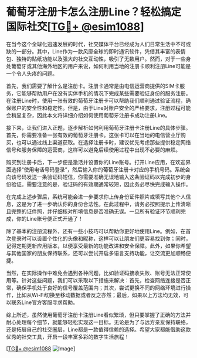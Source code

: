 # 葡萄牙注册卡怎么注册Line？轻松搞定国际社交[[TG💪+ @esim1088](https://t.me/s/esim1088)]

在当今这个全球化迅速发展的时代，社交媒体平台已经成为人们日常生活中不可或缺的一部分。其中，Line作为一款风靡全球的即时通讯软件，凭借其丰富的表情包、独特的贴纸功能以及强大的社交互动性，吸引了无数用户。然而，对于一些身处葡萄牙或其他海外地区的用户来说，如何利用当地的注册卡顺利注册Line可能是一个令人头疼的问题。

首先，我们需要了解什么是注册卡。注册卡通常是由电信运营商提供的SIM卡服务，它能够帮助用户在没有实体手机的情况下完成某些需要验证身份的服务注册。在注册Line时，使用一张有效的葡萄牙注册卡可以帮助我们顺利通过验证流程，确保账户的安全性和稳定性。但是，由于Line对账户安全的严格要求，注册过程可能会稍显复杂，因此本文将详细介绍如何使用葡萄牙注册卡成功注册Line。

接下来，让我们进入正题，逐步解析如何利用葡萄牙注册卡注册Line的具体步骤。首先，你需要准备一张有效的葡萄牙注册卡。这张卡可以在当地的电信营业厅购买，也可以通过线上渠道获取。在选择注册卡时，建议优先考虑那些提供稳定网络信号和服务保障的运营商，这样可以避免后续使用过程中出现不必要的麻烦。

购买到注册卡后，下一步便是激活并设置你的Line账号。打开Line应用，在欢迎界面选择“使用电话号码登录”，然后输入你的葡萄牙注册卡对应的手机号码。系统会向该号码发送一条验证码短信，你需要准确无误地输入这条验证码以完成初步的身份验证。需要注意的是，验证码的有效期通常较短，因此务必尽快完成输入操作。

在完成上述步骤后，系统可能会进一步要求你上传身份证件照片或填写其他个人信息，这是为了进一步确认你的身份合法性。在此过程中，请务必按照提示上传清晰且完整的证件照，并仔细核对所填信息是否准确无误。一旦所有验证环节顺利完成，你的Line账号便正式开通了！

除了基本的注册流程外，还有一些小技巧可以帮助你更好地使用Line。例如，在首次登录时可以设置个性化的头像和昵称，这样可以让朋友们更容易找到你；同时，记得定期更新应用版本，以便享受最新的功能改进和安全保障。此外，如果你希望与其他国家的朋友保持联系，还可以尝试开启多语言支持功能，让交流更加顺畅便捷。

当然，在实际操作中难免会遇到各种问题，比如验证码接收失败、账号无法正常使用等。针对这些问题，我们可以采取以下措施来解决：首先，检查网络连接是否正常，确保手机处于良好的信号覆盖范围内；其次，尝试更换不同的网络环境进行操作，比如从Wi-Fi切换至移动数据或者反之亦然；最后，如果以上方法均无效，可以联系Line官方客服寻求帮助。

综上所述，虽然使用葡萄牙注册卡注册Line看似繁琐，但只要掌握了正确的方法并耐心处理每个细节，就能够轻松实现这一目标。无论是为了与远方亲友保持联络，还是拓展自己的社交圈层，Line都是一款值得信赖的选择。希望大家都能借助这款优秀的社交工具，开启一段丰富多彩的数字生活旅程！

[[TG💪+ @esim1088](https://t.me/s/esim1088) ![Image](https://i.postimg.cc/4NQfJmqS/Snipaste-2025-05-13-00-14-12.png)]